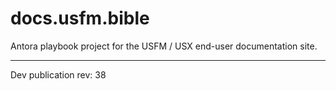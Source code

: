 # docs.usfm.bible
Antora playbook project for the USFM / USX end-user documentation site.

---

Dev publication rev: 38